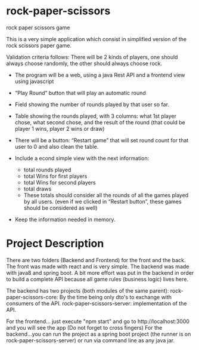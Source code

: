 # rock-paper-scissors
rock paper scissors game

This is a very simple application which consist in simplified version of the rock scissors paper game.

Validation criteria follows: 
There will be 2 kinds of players, one should always choose randomly, the other should always choose rock.
- The program will be a web, using a java Rest API and a frontend view using javascript
- “Play Round” button that will play an automatic round
- Field showing the number of rounds played by that user so far.
- Table showing the rounds played, with 3 columns: what 1st player chose, what second chose, and the result of the round (that could be player 1 wins, player 2 wins or draw)
- There will be a button: “Restart game” that will set round count for that user to 0 and also clean the table.
- Include a econd simple view with the next information:
    - total rounds played
    - total Wins for first players
    - total Wins for second players
    - total draws
  - These totals should consider all the rounds of all the games played by all users. (even if we clicked in “Restart button”, these games should be considered as well)

- Keep the information needed in memory. 

# Project Description
There are two folders (Backend and Frontend) for the front and the back. The front was made with react and is very simple. The backend was made with java8 and spring boot. A bit more effort was put in the backend in order to build a complete API because all game rules (business logic) lives here.

The backend has two projects (both modules of the same parent):
rock-paper-scissors-core: By the time being only dto's to exchange with consumers of the API.
rock-paper-scissors-server: implementation of the API.

For the frontend... just execute "npm start" and go to http://localhost:3000 and you will see the app (Do not forget to cross fingers)
For the backend...you can run the project as a spring boot project (the runner is on rock-paper-scissors-server) or run via command line as any java jar.
